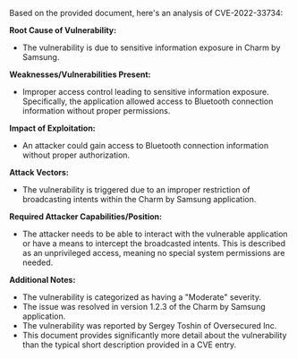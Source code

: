 Based on the provided document, here's an analysis of CVE-2022-33734:

**Root Cause of Vulnerability:**
- The vulnerability is due to sensitive information exposure in Charm by Samsung.

**Weaknesses/Vulnerabilities Present:**
- Improper access control leading to sensitive information exposure. Specifically, the application allowed access to Bluetooth connection information without proper permissions.

**Impact of Exploitation:**
- An attacker could gain access to Bluetooth connection information without proper authorization.

**Attack Vectors:**
- The vulnerability is triggered due to an improper restriction of broadcasting intents within the Charm by Samsung application.
    
**Required Attacker Capabilities/Position:**
- The attacker needs to be able to interact with the vulnerable application or have a means to intercept the broadcasted intents. This is described as an unprivileged access, meaning no special system permissions are needed.

**Additional Notes:**
- The vulnerability is categorized as having a "Moderate" severity.
- The issue was resolved in version 1.2.3 of the Charm by Samsung application.
- The vulnerability was reported by Sergey Toshin of Oversecured Inc.
- This document provides significantly more detail about the vulnerability than the typical short description provided in a CVE entry.